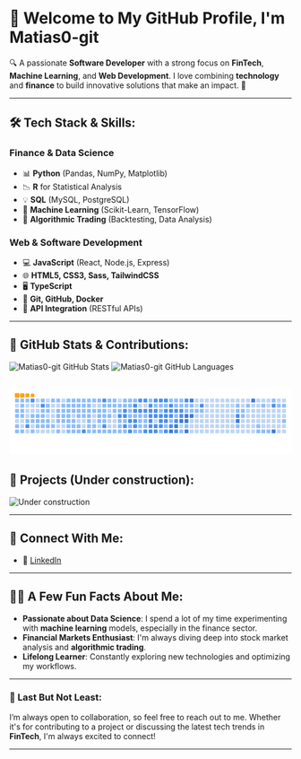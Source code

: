 # 👋 Welcome to My GitHub Profile, I'm **Matias0-git**

🔍 A passionate **Software Developer** with a strong focus on **FinTech**, **Machine Learning**, and **Web Development**. I love combining **technology** and **finance** to build innovative solutions that make an impact. 🚀

---

## 🛠️ Tech Stack & Skills:

### **Finance & Data Science**  
- 📊 **Python** (Pandas, NumPy, Matplotlib)
- 📉 **R** for Statistical Analysis
- 💡 **SQL** (MySQL, PostgreSQL)
- 🔮 **Machine Learning** (Scikit-Learn, TensorFlow)
- 💼 **Algorithmic Trading** (Backtesting, Data Analysis)

### **Web & Software Development**
- 💻 **JavaScript** (React, Node.js, Express)
- 🌐 **HTML5, CSS3, Sass, TailwindCSS**
- 🖥️ **TypeScript**
- 🔧 **Git, GitHub, Docker**
- 🧩 **API Integration** (RESTful APIs)

---

## 🌟 GitHub Stats & Contributions:
![Matias0-git GitHub Stats](https://github-readme-stats.vercel.app/api?username=Matias0-git&show_icons=true&hide_title=true&count_private=true&hide=prs&theme=radical)
![Matias0-git GitHub Languages](https://github-readme-stats.vercel.app/api/top-langs/?username=Matias0-git&layout=compact&theme=radical)

![GitHub Snake GIF](https://github.com/Matias0-git/Matias0-git/blob/output/ocean.gif?raw=true)
---

## 🚀 Projects (Under construction):
![Under construction](https://media.giphy.com/media/cOFB74VjN0OqvRmJGK/giphy.gif)

---

## 🔗 Connect With Me:

- 💼 [LinkedIn](www.linkedin.com/in/matias-mena-da-dalt-984a19240)

---

## 🧑‍💻 A Few Fun Facts About Me:
- **Passionate about Data Science**: I spend a lot of my time experimenting with **machine learning** models, especially in the finance sector.
- **Financial Markets Enthusiast**: I'm always diving deep into stock market analysis and **algorithmic trading**.
- **Lifelong Learner**: Constantly exploring new technologies and optimizing my workflows.

---

### 📍 Last But Not Least:

I’m always open to collaboration, so feel free to reach out to me. Whether it's for contributing to a project or discussing the latest tech trends in **FinTech**, I'm always excited to connect!

---
